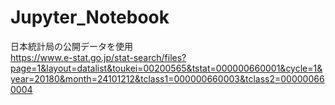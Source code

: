 # Jupyter_Notebook
  
日本統計局の公開データを使用   
https://www.e-stat.go.jp/stat-search/files?page=1&layout=datalist&toukei=00200565&tstat=000000660001&cycle=1&year=20180&month=24101212&tclass1=000000660003&tclass2=000000660004
